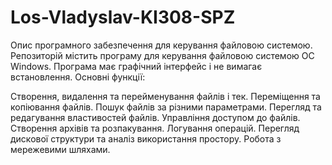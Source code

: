 # Los-Vladyslav-KI308-SPZ
Опис програмного забезпечення для керування файловою системою. Репозиторій містить програму для керування файловою системою ОС Windows.
Програма має графічний інтерфейс і не вимагає встановлення. 
Основні функції:

Створення, видалення та перейменування файлів і тек.
Переміщення та копіювання файлів.
Пошук файлів за різними параметрами.
Перегляд та редагування властивостей файлів.
Управління доступом до файлів.
Створення архівів та розпакування.
Логування операцій.
Перегляд дискової структури та аналіз використання простору.
Робота з мережевими шляхами.

